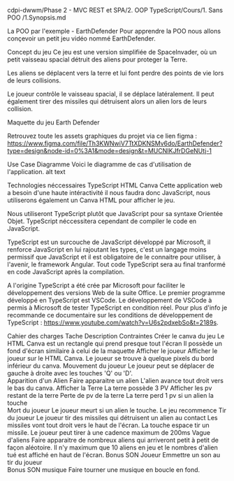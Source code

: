 cdpi-dwwm/Phase 2 - MVC REST et SPA/2. OOP TypeScript/Cours/1. Sans POO
/1.Synopsis.md

La POO par l'exemple - EarthDefender
Pour apprendre la POO nous allons conçevoir un petit jeu vidéo nommé EarthDefender.

Concept du jeu
Ce jeu est une version simplifiée de SpaceInvader, où un petit vaisseau spacial détruit des aliens pour proteger la Terre.

Les aliens se déplacent vers la terre et lui font perdre des points de vie lors de leurs collisions.

Le joueur contrôle le vaisseau spacial, il se déplace latéralement. Il peut également tirer des missiles qui détruisent alors un alien lors de leurs collision.

Maquette du jeu Earth Defender

Retrouvez toute les assets graphiques du projet via ce lien figma : https://www.figma.com/file/Th3KWNwiV7TtXDKNSMv6do/EarthDefender?type=design&node-id=0%3A1&mode=design&t=MUCNIKJfrDGeNUtj-1

Use Case Diagramme
Voici le diagramme de cas d'utilisation de l'application. alt text

Technologies néccessaires
TypeScript
HTML Canva
Cette application web a besoin d'une haute intéractivité il nous faudra donc JavaScript, nous utiliserons également un Canva HTML pour afficher le jeu.

Nous utiliseront TypeScript plutôt que JavaScript pour sa syntaxe Orientée Objet. TypeScript néccessitera cependant de compiler le code en JavaScript.

TypeScript est un surcouche de JavaScript développé par Microsoft, il renforce JavaScript en lui rajoutant les types, c'est un langage moins permissif que JavaScript et il est obligatoire de le connaitre pour utiliser, à l'avenir, le framework Angular. Tout code TypeScript sera au final tranformé en code JavaScript après la compilation.

A l'origine TypeScript a été crée par Microsoft pour faciliter le développement des versions Web de la suite Office. Le premier programme développé en TypeScript est VSCode. Le développement de VSCode à permis à Microsoft de tester TypeScript en condition réel. Pour plus d'info je recommande ce documentaire sur les conditions de développement de TypeScript : https://www.youtube.com/watch?v=U6s2pdxebSo&t=2189s.

Cahier des charges
Tache	Description	Contraintes
Créer le canva du jeu	Le HTML Canva est un rectangle qui prend presque tout l'écran	Il possède un fond d'écran similaire à celui de la maquette
Afficher le joueur	Afficher le joueur sur le HTML Canva.	Le joueur se trouve à quelque pixels du bord inférieur du canva.
Mouvement du joueur	Le joueur peut se déplacer de gauche à droite avec les touches 'Q' ou 'D'.	
Apparition d'un Alien	Faire apparaitre un alien	L'alien avance tout droit vers le bas du canva.
Afficher la Terre	La terre possède 3 PV	Afficher les pv restant de la terre
Perte de pv de la terre	La terre perd 1 pv si un alien la touche	
Mort du joueur	Le joueur meurt si un alien le touche.	Le jeu recommence
Tir du joueur	Le joueur tir des missiles qui détruisent un alien au contact	Les missiles vont tout droit vers le haut de l'écran. La touche espace tir un missile. Le joueur peut tirer à une cadence maximum de 200ms
Vague d'aliens	Faire apparaitre de nombreux aliens qui arriveront petit à petit de façon aléotoire.	Il n'y maximum que 10 aliens en jeu et le nombres d'alien tué est affiché en haut de l'écran.
Bonus SON Joueur	Emmettre un son au tir du joueur	
Bonus SON musique	Faire tourner une musique en boucle en fond.
